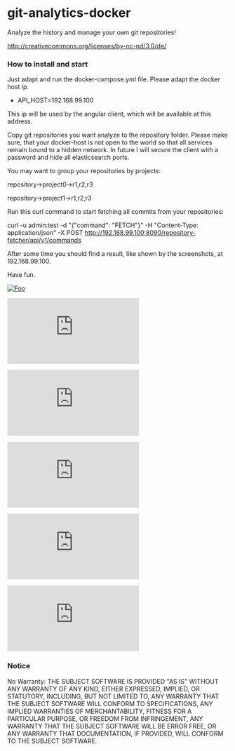 # git-analytics-docker
Analyze the history and manage your own git repositories!

http://creativecommons.org/licenses/by-nc-nd/3.0/de/

### How to install and start

Just adapt and run the docker-compose.yml file.
Please adapt the docker host ip.
* API_HOST=192.168.99.100

This ip will be used by the angular client, which will be available at this address.

Copy git repositories you want analyze to the repository folder. Please make sure, that your docker-host is not open to the world so that all services remain bound to a hidden network. In future I will secure the client with a password and hide all elasticsearch ports. 

You may want to group your repositories by projects:

repository->project0->r1,r2,r3

repository->project1->r1,r2,r3

Run this curl command to start fetching all commits from your repositories:

curl -u admin:test -d "{\"command\": \"FETCH\"}" -H "Content-Type: application/json" -X POST http://192.168.99.100:8090/repository-fetcher/api/v1/commands

After some time you should find a result, like shown by the screenshots, at 192.168.99.100.

Have fun.

[![Foo](https://www.dualexec.com/wiki/lib/tpl/markgard-gtopia-wiki-c621a539da50/images/88x31.png)](http://creativecommons.org/licenses/by-nc-nd/3.0/de/)


[![Foo](https://www.dualexec.com/page/lib/exe/fetch.php?media=2019-03-24_14_43_47-crypto-analyticsprojects.png)](http://www.dualexec.com/)

[![Foo](https://www.dualexec.com/page/lib/exe/fetch.php?media=2019-03-24_14_37_14-crypto-analytics_author_commits.png)](http://www.dualexec.com/)

[![Foo](https://www.dualexec.com/page/lib/exe/fetch.php?media=2019-03-24_14_46_05-crypto-analytics_top_authosrs.png)](http://www.dualexec.com/)

[![Foo](https://www.dualexec.com/page/lib/exe/fetch.php?media=2019-03-24_15_11_26-crypto-analytics_commit_type.png)](http://www.dualexec.com/)

[![Foo](https://www.dualexec.com/page/lib/exe/fetch.php?media=zeichnung1.png)](http://www.dualexec.com/)

### Notice 
No Warranty: THE SUBJECT SOFTWARE IS PROVIDED "AS IS" WITHOUT ANY WARRANTY OF ANY KIND, EITHER EXPRESSED, IMPLIED, OR STATUTORY, INCLUDING, BUT NOT LIMITED TO, ANY WARRANTY THAT THE SUBJECT SOFTWARE WILL CONFORM TO SPECIFICATIONS, ANY IMPLIED WARRANTIES OF MERCHANTABILITY, FITNESS FOR A PARTICULAR PURPOSE, OR FREEDOM FROM INFRINGEMENT, ANY WARRANTY THAT THE SUBJECT SOFTWARE WILL BE ERROR FREE, OR ANY WARRANTY THAT DOCUMENTATION, IF PROVIDED, WILL CONFORM TO THE SUBJECT SOFTWARE. 
